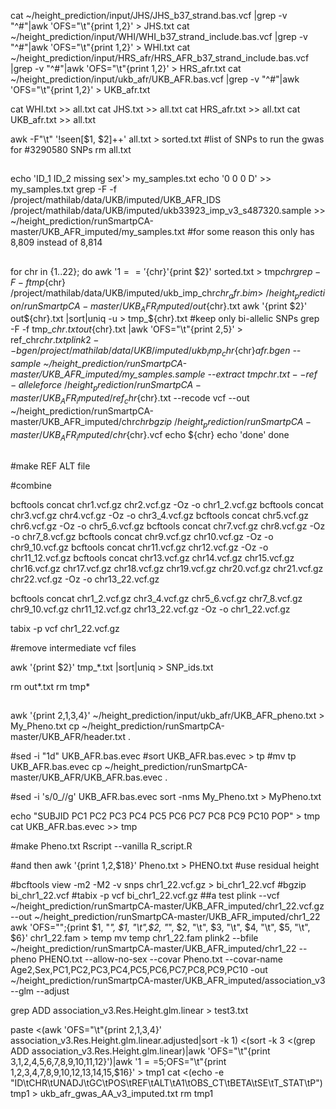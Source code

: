 cat ~/height_prediction/input/JHS/JHS_b37_strand.bas.vcf |grep -v "^#"|awk 'OFS="\t"{print $1,$2}' > JHS.txt
cat ~/height_prediction/input/WHI/WHI_b37_strand_include.bas.vcf |grep -v "^#"|awk 'OFS="\t"{print $1,$2}' > WHI.txt
cat ~/height_prediction/input/HRS_afr/HRS_AFR_b37_strand_include.bas.vcf |grep -v "^#"|awk 'OFS="\t"{print $1,$2}' > HRS_afr.txt
cat ~/height_prediction/input/ukb_afr/UKB_AFR.bas.vcf |grep -v "^#"|awk 'OFS="\t"{print $1,$2}' > UKB_afr.txt

cat WHI.txt >> all.txt
cat JHS.txt >> all.txt
cat HRS_afr.txt >> all.txt
cat UKB_afr.txt >> all.txt

awk -F"\t" '!seen[$1, $2]++' all.txt > sorted.txt #list of SNPs to run the gwas for #3290580  SNPs
rm all.txt
##
echo 'ID_1 ID_2 missing sex'> my_samples.txt
echo '0 0 0 D' >> my_samples.txt
grep -F -f /project/mathilab/data/UKB/imputed/UKB_AFR_IDS /project/mathilab/data/UKB/imputed/ukb33923_imp_v3_s487320.sample >> ~/height_prediction/runSmartpCA-master/UKB_AFR_imputed/my_samples.txt #for some reason this only has 8,809 instead of 8,814

##

for chr in {1..22};
do
awk '$1=='${chr}'{print $2}' sorted.txt > tmp${chr}
grep -F -f tmp${chr} /project/mathilab/data/UKB/imputed/ukb_imp_chr${chr}_afr.bim > ~/height_prediction/runSmartpCA-master/UKB_AFR_imputed/out${chr}.txt
awk '{print $2}' out${chr}.txt |sort|uniq -u > tmp_${chr}.txt #keep only bi-allelic SNPs
grep -F -f tmp_${chr}.txt out${chr}.txt |awk 'OFS="\t"{print $2,$5}' > ref_chr${chr}.txt
plink2 --bgen /project/mathilab/data/UKB/imputed/ukb_imp_chr${chr}_afr.bgen --sample ~/height_prediction/runSmartpCA-master/UKB_AFR_imputed/my_samples.sample --extract tmp_${chr}.txt  --ref-allele force ~/height_prediction/runSmartpCA-master/UKB_AFR_imputed/ref_chr${chr}.txt --recode vcf --out ~/height_prediction/runSmartpCA-master/UKB_AFR_imputed/chr${chr}
bgzip ~/height_prediction/runSmartpCA-master/UKB_AFR_imputed/chr${chr}.vcf
echo ${chr}
echo 'done'
done
##
#make REF ALT file



#combine

bcftools concat chr1.vcf.gz chr2.vcf.gz -Oz -o chr1_2.vcf.gz
bcftools concat chr3.vcf.gz chr4.vcf.gz -Oz -o chr3_4.vcf.gz
bcftools concat chr5.vcf.gz chr6.vcf.gz -Oz -o chr5_6.vcf.gz
bcftools concat chr7.vcf.gz chr8.vcf.gz -Oz -o chr7_8.vcf.gz
bcftools concat chr9.vcf.gz chr10.vcf.gz -Oz -o chr9_10.vcf.gz
bcftools concat chr11.vcf.gz chr12.vcf.gz -Oz -o chr11_12.vcf.gz
bcftools concat chr13.vcf.gz chr14.vcf.gz chr15.vcf.gz chr16.vcf.gz chr17.vcf.gz chr18.vcf.gz chr19.vcf.gz chr20.vcf.gz chr21.vcf.gz chr22.vcf.gz -Oz -o chr13_22.vcf.gz

bcftools concat chr1_2.vcf.gz chr3_4.vcf.gz chr5_6.vcf.gz chr7_8.vcf.gz chr9_10.vcf.gz chr11_12.vcf.gz chr13_22.vcf.gz  -Oz -o chr1_22.vcf.gz


tabix -p vcf chr1_22.vcf.gz

#remove intermediate vcf files


awk '{print $2}' tmp_*.txt |sort|uniq > SNP_ids.txt

rm out*.txt
rm tmp*
##

awk '{print $2,$1,$3,$4}' ~/height_prediction/input/ukb_afr/UKB_AFR_pheno.txt > My_Pheno.txt
cp ~/height_prediction/runSmartpCA-master/UKB_AFR/header.txt .

#sed -i "1d" UKB_AFR.bas.evec
#sort UKB_AFR.bas.evec > tp
#mv tp UKB_AFR.bas.evec
cp ~/height_prediction/runSmartpCA-master/UKB_AFR/UKB_AFR.bas.evec .

#sed -i 's/0_//g' UKB_AFR.bas.evec
sort -nms My_Pheno.txt > MyPheno.txt

echo "SUBJID PC1 PC2 PC3 PC4 PC5 PC6 PC7 PC8 PC9 PC10 POP" > tmp
cat UKB_AFR.bas.evec >> tmp

#make Pheno.txt
Rscript --vanilla R_script.R

#and then
awk '{print $1,$2,$18}' Pheno.txt > PHENO.txt #use residual height

#bcftools view -m2 -M2 -v snps chr1_22.vcf.gz > bi_chr1_22.vcf
#bgzip bi_chr1_22.vcf
#tabix -p vcf bi_chr1_22.vcf.gz
##a test
plink --vcf ~/height_prediction/runSmartpCA-master/UKB_AFR_imputed/chr1_22.vcf.gz --out ~/height_prediction/runSmartpCA-master/UKB_AFR_imputed/chr1_22
awk 'OFS="";{print $1, "_", $1, "\t",$2, "_", $2, "\t", $3, "\t", $4, "\t", $5, "\t", $6}' chr1_22.fam > temp
mv temp chr1_22.fam
plink2 --bfile ~/height_prediction/runSmartpCA-master/UKB_AFR_imputed/chr1_22  --pheno PHENO.txt --allow-no-sex --covar Pheno.txt --covar-name Age2,Sex,PC1,PC2,PC3,PC4,PC5,PC6,PC7,PC8,PC9,PC10 -out ~/height_prediction/runSmartpCA-master/UKB_AFR_imputed/association_v3 --glm --adjust

grep ADD association_v3.Res.Height.glm.linear > test3.txt

paste <(awk 'OFS="\t"{print $2,$1,$3,$4}' association_v3.Res.Height.glm.linear.adjusted|sort -k 1) <(sort -k 3 <(grep ADD association_v3.Res.Height.glm.linear)|awk 'OFS="\t"{print $3,$1,$2,$4,$5,$6,$7,$8,$9,$10,$11,$12}')|awk '$1==$5;OFS="\t"{print $1,$2,$3,$4,$7,$8,$9,$10,$12,$13,$14,$15,$16}' > tmp1
cat <(echo -e "ID\tCHR\tUNADJ\tGC\tPOS\tREF\tALT\tA1\tOBS_CT\tBETA\tSE\tT_STAT\tP") tmp1 > ukb_afr_gwas_AA_v3_imputed.txt
rm tmp1

